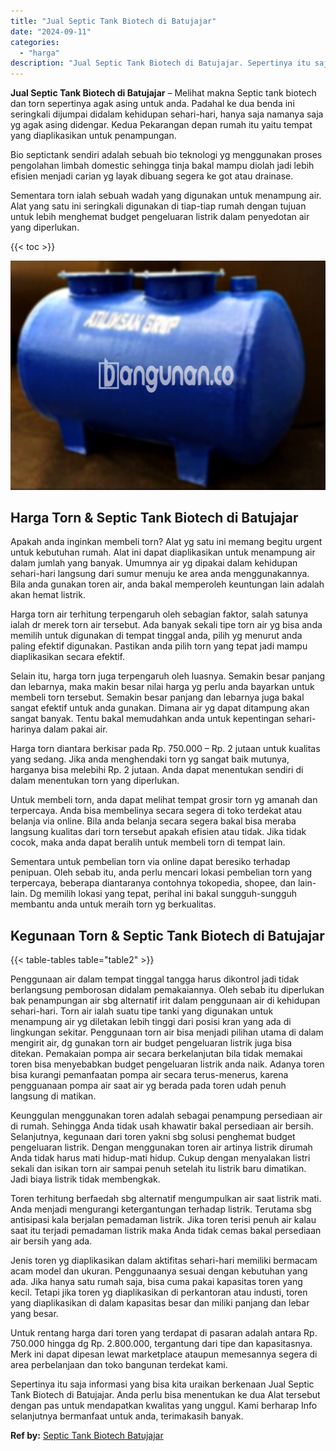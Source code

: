 ```yaml
---
title: "Jual Septic Tank Biotech di Batujajar"
date: "2024-09-11"
categories: 
  - "harga"
description: "Jual Septic Tank Biotech di Batujajar. Sepertinya itu saja informasi yang bisa kita uraikan berkenaan Jual Septic Tank Biotech di Batujajar. Anda perlu bisa..."
---
```


**Jual Septic Tank Biotech di Batujajar** – Melihat makna Septic tank biotech dan torn sepertinya agak asing untuk anda. Padahal ke dua benda ini seringkali dijumpai didalam kehidupan sehari-hari, hanya saja namanya saja yg agak asing didengar. Kedua Pekarangan depan rumah itu yaitu tempat yang diaplikasikan untuk penampungan.

Bio septictank sendiri adalah sebuah bio teknologi yg menggunakan proses pengolahan limbah domestic sehingga tinja bakal mampu diolah jadi lebih efisien menjadi carian yg layak dibuang segera ke got atau drainase.

Sementara torn ialah sebuah wadah yang digunakan untuk menampung air. Alat yang satu ini seringkali digunakan di tiap-tiap rumah dengan tujuan untuk lebih menghemat budget pengeluaran listrik dalam penyedotan air yang diperlukan.

{{< toc >}}

![Jual Septic Tank Biotech di Batujajar](/images/jual-bio-septictank-09.png)

## Harga Torn & Septic Tank Biotech di Batujajar

Apakah anda inginkan membeli torn? Alat yg satu ini memang begitu urgent untuk kebutuhan rumah. Alat ini dapat diaplikasikan untuk menampung air dalam jumlah yang banyak. Umumnya air yg dipakai dalam kehidupan sehari-hari langsung dari sumur menuju ke area anda menggunakannya. Bila anda gunakan toren air, anda bakal memperoleh keuntungan lain adalah akan hemat listrik.

Harga torn air terhitung terpengaruh oleh sebagian faktor, salah satunya ialah dr merek torn air tersebut. Ada banyak sekali tipe torn air yg bisa anda memilih untuk digunakan di tempat tinggal anda, pilih yg menurut anda paling efektif digunakan. Pastikan anda pilih torn yang tepat jadi mampu diaplikasikan secara efektif.

Selain itu, harga torn juga terpengaruh oleh luasnya. Semakin besar panjang dan lebarnya, maka makin besar nilai harga yg perlu anda bayarkan untuk membeli torn tersebut. Semakin besar panjang dan lebarnya juga bakal sangat efektif untuk anda gunakan. Dimana air yg dapat ditampung akan sangat banyak. Tentu bakal memudahkan anda untuk kepentingan sehari-harinya dalam pakai air.

Harga torn diantara berkisar pada Rp. 750.000 – Rp. 2 jutaan untuk kualitas yang sedang. Jika anda menghendaki torn yg sangat baik mutunya, harganya bisa melebihi Rp. 2 jutaan. Anda dapat menentukan sendiri di dalam menentukan torn yang diperlukan.

Untuk membeli torn, anda dapat melihat tempat grosir torn yg amanah dan terpercaya. Anda bisa membelinya secara segera di toko terdekat atau belanja via online. Bila anda belanja secara segera bakal bisa meraba langsung kualitas dari torn tersebut apakah efisien atau tidak. Jika tidak cocok, maka anda dapat beralih untuk membeli torn di tempat lain.

Sementara untuk pembelian torn via online dapat beresiko terhadap penipuan. Oleh sebab itu, anda perlu mencari lokasi pembelian torn yang terpercaya, beberapa diantaranya contohnya tokopedia, shopee, dan lain-lain. Dg memilih lokasi yang tepat, perihal ini bakal sungguh-sungguh membantu anda untuk meraih torn yg berkualitas.

## Kegunaan Torn & Septic Tank Biotech di Batujajar

{{< table-tables table="table2" >}}

Penggunaan air dalam tempat tinggal tangga harus dikontrol jadi tidak berlangsung pemborosan didalam pemakaiannya. Oleh sebab itu diperlukan bak penampungan air sbg alternatif irit dalam penggunaan air di kehidupan sehari-hari. Torn air ialah suatu tipe tanki yang digunakan untuk menampung air yg diletakan lebih tinggi dari posisi kran yang ada di lingkungan sekitar. Penggunaan torn air bisa menjadi pilihan utama di dalam mengirit air, dg gunakan torn air budget pengeluaran listrik juga bisa ditekan. Pemakaian pompa air secara berkelanjutan bila tidak memakai toren bisa menyebabkan budget pengeluaran listrik anda naik. Adanya toren bisa kurangi pemanfaatan pompa air secara terus-menerus, karena pengguanaan pompa air saat air yg berada pada toren udah penuh langsung di matikan.

Keunggulan menggunakan toren adalah sebagai penampung persediaan air di rumah. Sehingga Anda tidak usah khawatir bakal persediaan air bersih. Selanjutnya, kegunaan dari toren yakni sbg solusi penghemat budget pengeluaran listrik. Dengan menggunakan toren air artinya listrik dirumah Anda tidak harus mati hidup-mati hidup. Cukup dengan menyalakan listri sekali dan isikan torn air sampai penuh setelah itu listrik baru dimatikan. Jadi biaya listrik tidak membengkak.

Toren terhitung berfaedah sbg alternatif mengumpulkan air saat listrik mati. Anda menjadi mengurangi ketergantungan terhadap listrik. Terutama sbg antisipasi kala berjalan pemadaman listrik. Jika toren terisi penuh air kalau saat itu terjadi pemadaman listrik maka Anda tidak cemas bakal persediaan air bersih yang ada.

Jenis toren yg diaplikasikan dalam aktifitas sehari-hari memiliki bermacam acam model dan ukuran. Penggunaanya sesuai dengan kebutuhan yang ada. Jika hanya satu rumah saja, bisa cuma pakai kapasitas toren yang kecil. Tetapi jika toren yg diaplikasikan di perkantoran atau industi, toren yang diaplikasikan di dalam kapasitas besar dan miliki panjang dan lebar yang besar.

Untuk rentang harga dari toren yang terdapat di pasaran adalah antara Rp. 750.000 hingga dg Rp. 2.800.000, tergantung dari tipe dan kapasitasnya. Merk ini dapat dipesan lewat marketplace ataupun memesannya segera di area perbelanjaan dan toko bangunan terdekat kami.

Sepertinya itu saja informasi yang bisa kita uraikan berkenaan Jual Septic Tank Biotech di Batujajar. Anda perlu bisa menentukan ke dua Alat tersebut dengan pas untuk mendapatkan kwalitas yang unggul. Kami berharap Info selanjutnya bermanfaat untuk anda, terimakasih banyak.

**Ref by:** [Septic Tank Biotech Batujajar](https://id.wikipedia.org/wiki/Septic)
